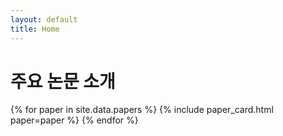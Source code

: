 ```yaml
---
layout: default
title: Home
---
```


# 주요 논문 소개

<div class="paper-list">
  {% for paper in site.data.papers %}
    {% include paper_card.html paper=paper %}
  {% endfor %}
</div>
